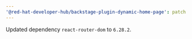 ```yaml
---
'@red-hat-developer-hub/backstage-plugin-dynamic-home-page': patch
---
```


Updated dependency `react-router-dom` to `6.28.2`.
